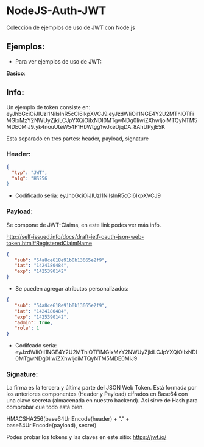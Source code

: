 # NodeJS-Auth-JWT

Colección de ejemplos de uso de JWT con Node.js

## Ejemplos:
* Para ver ejemplos de uso de JWT:

**[Basico]**:

[Basico]:https://github.com/damiancipolat/NodeJS-Auth-JWT/tree/master/basico

## Info:
Un ejemplo de token consiste en:
eyJhbGciOiJIUzI1NiIsInR5cCI6IkpXVCJ9.eyJzdWIiOiI1NGE4Y2U2MThlOTFiMGIxMzY2NWUyZjkiLCJpYXQiOiIxNDI0MTgwNDg0IiwiZXhwIjoiMTQyNTM5MDE0MiJ9.yk4nouUteW54F1HbWtgg1wJxeDjqDA_8AhUPyjE5K

Esta separado en tres partes: header, payload, signature

### Header:
```json
{
  "typ": "JWT",
  "alg": "HS256
}
```
- Codificado seria: eyJhbGciOiJIUzI1NiIsInR5cCI6IkpXVCJ9

### Payload:
Se compone de JWT-Claims, en este link podes ver más info.

http://self-issued.info/docs/draft-ietf-oauth-json-web-token.html#RegisteredClaimName

```json
{
   "sub": "54a8ce618e91b0b13665e2f9",
   "iat": "1424180484",
   "exp": "1425390142"
}
```

- Se pueden agregar atributos personalizados:

```json
{
   "sub": "54a8ce618e91b0b13665e2f9",
   "iat": "1424180484",
   "exp": "1425390142",
   "admin": true,
   "role": 1
}
```

- Codifcado seria:
eyJzdWIiOiI1NGE4Y2U2MThlOTFiMGIxMzY2NWUyZjkiLCJpYXQiOiIxNDI0MTgwNDg0IiwiZXhwIjoiMTQyNTM5MDE0MiJ9

### Signature:
La firma es la tercera y última parte del JSON Web Token. Está formada por los anteriores componentes (Header y Payload) cifrados en Base64 con una clave secreta (almacenada en nuestro backend). Así sirve de Hash para comprobar que todo está bien.

HMACSHA256(base64UrlEncode(header) + "." + base64UrlEncode(payload), secret)

Podes probar los tokens y las claves en este sitio: https://jwt.io/

